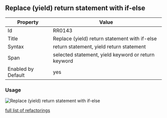 ## Replace \(yield\) return statement with if\-else

Property | Value
--- | ---
Id|RR0143
Title|Replace \(yield\) return statement with if\-else
Syntax|return statement, yield return statement
Span|selected statement, yield keyword or return keyword
Enabled by Default|yes

### Usage

![Replace \(yield\) return statement with if\-else](../../images/refactorings/ReplaceReturnStatementWithIfElse.png)

[full list of refactorings](Refactorings.md)